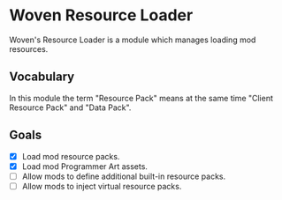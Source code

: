 # Woven Resource Loader

Woven's Resource Loader is a module which manages loading mod resources.

## Vocabulary

In this module the term "Resource Pack" means at the same time "Client Resource Pack" and "Data Pack".

## Goals

 - [x] Load mod resource packs.
 - [x] Load mod Programmer Art assets.
 - [ ] Allow mods to define additional built-in resource packs.
 - [ ] Allow mods to inject virtual resource packs.
